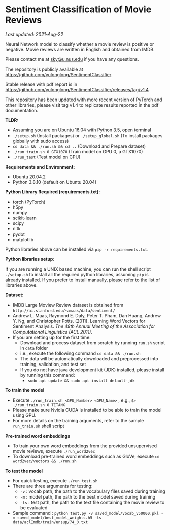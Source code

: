 Sentiment Classification of Movie Reviews
===================================

*Last updated: 2021-Aug-22*

Neural Network model to classify whether a movie review is positive or negative. Movie reviews are written in English and obtained from IMDB.

Please contact me at sky@u.nus.edu if you have any questions.

The repository is publicly available at https://github.com/yulonglong/SentimentClassifier

Stable release with pdf report is in https://github.com/yulonglong/SentimentClassifier/releases/tag/v1.4

This repository has been updated with more recent version of PyTorch and other libraries, please visit tag v1.4 to replicate results reported in the pdf documentation.

**TLDR:**  
- Assuming you are on Ubuntu 16.04 with Python 3.5, open terminal  
- `./setup.sh` (Install packages) or `./setup_global.sh` (To install packages globally with sudo access)
- `cd data && ./run.sh && cd ..` (Download and Prepare dataset)
- `./run_train.sh 0 GTX1070` (Train model on GPU 0, a GTX1070)
- `./run_test` (Test model on CPU)

**Requirements and Environment:**  
- Ubuntu 20.04.2  
- Python 3.8.10 (default on Ubuntu 20.04)  

**Python Library Required (requirements.txt):**  
- torch (PyTorch)  
- h5py  
- numpy  
- scikit-learn  
- scipy  
- nltk  
- pydot  
- matplotlib  

Python libraries above can be installed via `pip -r requirements.txt`.

**Python libraries setup:**

If you are running a UNIX based machine, you can run the shell script `./setup.sh` to install all the required python libraries, assuming `pip` is already installed. If you prefer to install manually, please refer to the list of libraries above.

**Dataset:**  
- IMDB Large Moview Review dataset is obtained from `http://ai.stanford.edu/~amaas/data/sentiment/`
- Andrew L. Maas, Raymond E. Daly, Peter T. Pham, Dan Huang, Andrew Y. Ng, and Christopher Potts. (2011). Learning Word Vectors for Sentiment Analysis. _The 49th Annual Meeting of the Association for Computational Linguistics (ACL 2011)_.  
- If you are setting up for the first time:  
	- Download and process dataset from scratch by running `run.sh` script in `data` folder  
	- i.e., execute the following command `cd data && ./run.sh`  
	- The data will be automatically downloaded and preprocessed into training, validation, and test set
	- If you do not have java development kit (JDK) installed, please install by running this command:
		- `sudo apt update && sudo apt install default-jdk`

**To train the model**
- Execute `./run_train.sh <GPU_Number> <GPU_Name>` , e.g., `$> ./run_train.sh 0 TITANX`  
- Please make sure Nvidia CUDA is installed to be able to train the model using GPU.  
- For more details on the training arguments, refer to the sample `run_train.sh` shell script  

**Pre-trained word embeddings**
- To train your own word embeddings from the provided unsupervised movie reviews, execute `./run_word2vec`  
- To download pre-trained word embeddings such as GloVe, execute `cd word2vec/vectors && ./run.sh`

**To test the model**
- For quick testing, execute `./run_test.sh`  
- There are three arguments for testing:
	- `-v`  : vocab path, the path to the vocabulary files saved during training
	- `-m`  : model path, the path to the best model saved during training
	- `-ts` : test path, the path to the text file containing the movie review to be evaluated
- Sample command : `python test.py -v saved_model/vocab_v50000.pkl -m saved_model/best_model_weights.h5 -ts data/aclImdb/train/unsup/74_0.txt`
